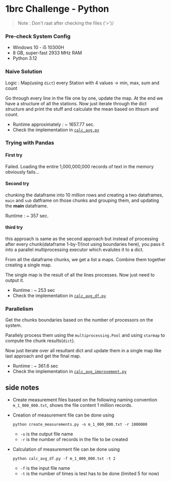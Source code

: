 # 1brc Challenge - Python

> Note : Don't raat after checking the files ('>')/

### Pre-check System Config

- Windows 10 - i5 10300H
- 8 GB, super-fast 2933 MHz RAM
- Python 3.12

### Naive Solution


Logic : Map(using `dict`) every Station with 4 values -> min, max, sum and count

Go through every line in the file one by one, update the map. At the end we have a structure of all the stations.
Now just iterate through the dict structure and print the stuff and calculate the mean based on ithsum and count.

- Runtime approximately : ~ 1657.77 sec.
- Check the implementation in [`calc_avg.py`](./calc_avg.py)

### Trying with Pandas

#### First try

Failed. Loading the entire 1,000,000,000 records of text in the memory obviously fails...

#### Second try

chunking the dataframe into 10 million rows and creating a two dataframes, `main` and `sub` datframe on those chunks and grouping them, and updating the **main** dataframe.

Runtime : ~ 357 sec.

#### third try

this approach is same as the second approach but instead of processing after every chunk(dataframe 1-by-1)(not using boundaries here), you pass it into a parallel multiprocessing executor which evalutes it to a dict.

From all the dataframe chunks, we get a list a maps. Combine them together creating a single map.

The single map is the result of all the lines processes. Now just need to output it.

- Runtime : ~ 253 sec
- Check the implementation in [`calc_avg_df.py`](./calc_avg_df.py)

### Parallelism

Get the chunks boundaries based on the number of processors on the system.

Parallely process them using the `multiprocessing.Pool` and using `starmap` to compute the chunk results(`dict`).

Now just iterate over all resultant dict and update them in a single map like last approach and get the final map.

- Runtime : ~ 361.6 sec
- Check the implementation in [`calc_avg_improvement.py`](./calc_avg_improvement.py)

## side notes

- Create measurement files based on the following naming convention `m_1_000_000.txt`, shows the file content 1 million records.

- Creation of measurement file can be done using

    ```python create_measurements.py -o m_1_000_000.txt -r 1000000```

    - `-o` is the output file name
    - `-r` is the number of records in the file to be created  

- Calculation of measurement file can be done using 

    ```python calc_avg_df.py -f m_1_000_000.txt -t 2```

    - `-f` is the input file name
    - `-t` is the number of times is test has to be done (limited 5 for now)  


